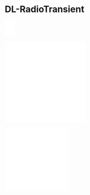 # DL-RadioTransient
<kbd>![2D1Dcrop](https://github.com/bjmch/DL-RadioTransient/blob/master/gif/1/12/Noise0/2D1D/animationTrans_31_250.gif)</kbd>

<kbd>![2D1D](https://github.com/bjmch/DL-RadioTransient/blob/master/gif/1/12/Noise0/2D1D/animation.gif)</kbd>


<kbd><img src="https://github.com/bjmch/DL-RadioTransient/blob/master/gif/1/12/Noise0/2D1D/animationTrans_31_250.gif" width="200" height="200"/></kbd>
